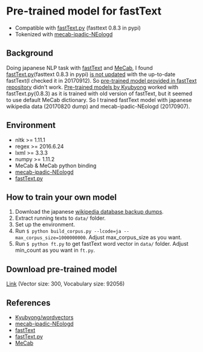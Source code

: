 # Pre-trained model for fastText
- Compatible with [fastText.py](https://github.com/salestock/fastText.py) (fasttext 0.8.3 in pypi)
- Tokenized with [mecab-ipadic-NEologd](https://github.com/neologd/mecab-ipadic-neologd)

## Background
Doing japanese NLP task with [fastText](https://github.com/facebookresearch/fastText) and [MeCab](http://taku910.github.io/mecab/), I found [fastText.py](https://github.com/salestock/fastText.py)(fasttext 0.8.3 in pypi) [is not updated](https://github.com/salestock/fastText.py/pull/128) with the up-to-date fastText(I checked it in 20170912). So [pre-trained model provided in fastText repository](https://github.com/facebookresearch/fastText/blob/master/pretrained-vectors.md) didn't work. [Pre-trained models by Kyubyong](https://github.com/Kyubyong/wordvectors) worked with fastText.py(0.8.3) as it is trained with old version of fastText, but it seemed to use default MeCab dictionary. So I trained fastText model with japanese wikipedia data (20170820 dump) and mecab-ipadic-NEologd (20170907).

## Environment
* nltk >= 1.11.1
* regex >= 2016.6.24
* lxml >= 3.3.3
* numpy >= 1.11.2
* MeCab & MeCab python binding
* [mecab-ipadic-NEologd](https://github.com/neologd/mecab-ipadic-neologd)
* [fastText.py](https://github.com/salestock/fastText.py)

## How to train your own model
1. Download the japanese [wikipedia database backup dumps](https://dumps.wikimedia.org/backup-index.html).
2. Extract running texts to `data/` folder.
3. Set up the environment.
4. Run `$ python build_corpus.py --lcode=ja --max_corpus_size=1000000000`. Adjust max_corpus_size as you want.
5. Run `$ python ft.py` to get fastText word vector in `data/` folder. Adjust min_count as you want in `ft.py`.

## Download pre-trained model
[Link](https://drive.google.com/open?id=0B0FtN_HpeUHHT0UtSDBvRHJVWms) (Vector size: 300, Vocabulary size: 92056)

## References
- [Kyubyong/wordvectors](https://github.com/Kyubyong/wordvectors)
- [mecab-ipadic-NEologd](https://github.com/neologd/mecab-ipadic-neologd)
- [fastText](https://github.com/facebookresearch/fastText)
- [fastText.py](https://github.com/salestock/fastText.py)
- [MeCab](http://taku910.github.io/mecab/)
